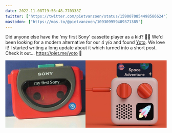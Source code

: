 ```yaml
---
date: 2022-11-08T19:56:48.770338Z
twitter: ["https://twitter.com/pietvanzoen/status/1590070854498586624"]
mastodon: ["https://mas.to/@pietvanzoen/109309959409371385"]
---
```

Did anyone else have the 'my first Sony' cassette player as a kid? 🙋‍♂️ We'd been looking for a modern alternative for our 4 y/o and found [Yoto](https://yotoplay.com). We love it! I started writing a long update about it which turned into a short post. Check it out... https://piet.me/yoto 😬 

![Left: my first sony cassette player. Right: Yoto mini player](/media/sony-yoto.jpg)

